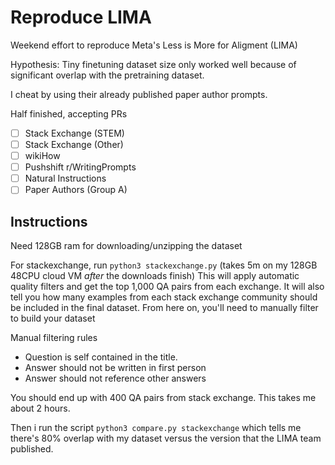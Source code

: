# Reproduce LIMA

Weekend effort to reproduce Meta's Less is More for Aligment (LIMA)

Hypothesis: Tiny finetuning dataset size only worked well because of significant overlap with the pretraining dataset.

I cheat by using their already published paper author prompts.

Half finished, accepting PRs

- [ ] Stack Exchange (STEM)
- [ ] Stack Exchange (Other)
- [ ] wikiHow
- [ ] Pushshift r/WritingPrompts
- [ ] Natural Instructions
- [ ] Paper Authors (Group A)

## Instructions

Need 128GB ram for downloading/unzipping the dataset

For stackexchange, run `python3 stackexchange.py` (takes 5m on my 128GB 48CPU cloud VM *after* the downloads finish)
This will apply automatic quality filters and get the top 1,000 QA pairs from each exchange.
It will also tell you how many examples from each stack exchange community should be included in the final dataset.
From here on, you'll need to manually filter to build your dataset

Manual filtering rules
* Question is self contained in the title.
* Answer should not be written in first person
* Answer should not reference other answers

You should end up with 400 QA pairs from stack exchange. This takes me about 2 hours.

Then i run the script `python3 compare.py stackexchange` which tells me there's 80% overlap with my dataset versus the version that the LIMA team published.